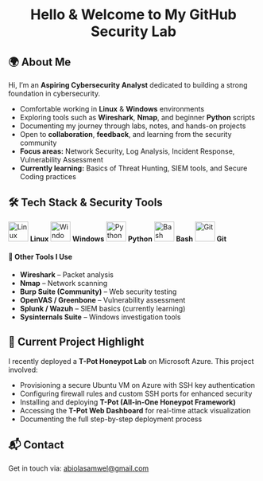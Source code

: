<h1 align="center">Hello & Welcome to My GitHub Security Lab</h1>
<div align="left">

  <h2><strong>🌍 About Me</strong></h2>

  <p>
    Hi, I’m an <strong>Aspiring Cybersecurity Analyst</strong> dedicated to building a strong foundation in cybersecurity.
  </p>

  <ul>
    <li>Comfortable working in <strong>Linux</strong> &amp; <strong>Windows</strong> environments</li>
    <li>Exploring tools such as <strong>Wireshark</strong>, <strong>Nmap</strong>, and beginner <strong>Python</strong> scripts</li>
    <li>Documenting my journey through labs, notes, and hands-on projects</li>
    <li>Open to <strong>collaboration</strong>, <strong>feedback</strong>, and learning from the security community</li>
    <li><strong>Focus areas:</strong> Network Security, Log Analysis, Incident Response, Vulnerability Assessment</li>
    <li><strong>Currently learning:</strong> Basics of Threat Hunting, SIEM tools, and Secure Coding practices</li>
  </ul>

</div>
<h2 align="left"><strong>🛠️ Tech Stack & Security Tools</strong></h2>

<p align="left">
  <img src="https://cdn.jsdelivr.net/gh/devicons/devicon/icons/linux/linux-original.svg" alt="Linux" width="40" height="40"/> <strong>Linux</strong>  
  <img src="https://cdn.jsdelivr.net/gh/devicons/devicon/icons/windows8/windows8-original.svg" alt="Windows" width="40" height="40"/> <strong>Windows</strong>  
  <img src="https://cdn.jsdelivr.net/gh/devicons/devicon/icons/python/python-original.svg" alt="Python" width="40" height="40"/> <strong>Python</strong>  
  <img src="https://cdn.jsdelivr.net/gh/devicons/devicon/icons/bash/bash-original.svg" alt="Bash" width="40" height="40"/> <strong>Bash</strong>  
  <img src="https://cdn.jsdelivr.net/gh/devicons/devicon/icons/git/git-original.svg" alt="Git" width="40" height="40"/> <strong>Git</strong>  
</p>
<div align="left">

  <h4><strong>🔧 Other Tools I Use</strong></h4>
  <ul>
    <li><strong>Wireshark</strong> – Packet analysis</li>
    <li><strong>Nmap</strong> – Network scanning</li>
    <li><strong>Burp Suite (Community)</strong> – Web security testing</li>
    <li><strong>OpenVAS / Greenbone</strong> – Vulnerability assessment</li>
    <li><strong>Splunk / Wazuh</strong> – SIEM basics (currently learning)</li>
    <li><strong>Sysinternals Suite</strong> – Windows investigation tools</li>
  </ul>

</div>

<div align="left">
  <h2><strong>📌 Current Project Highlight</strong></h2>
  <p>
    I recently deployed a <strong>T-Pot Honeypot Lab</strong> on Microsoft Azure.  
    This project involved:
  </p>
  <ul>
    <li>Provisioning a secure Ubuntu VM on Azure with SSH key authentication</li>
    <li>Configuring firewall rules and custom SSH ports for enhanced security</li>
    <li>Installing and deploying <strong>T-Pot (All-in-One Honeypot Framework)</strong></li>
    <li>Accessing the <strong>T-Pot Web Dashboard</strong> for real-time attack visualization</li>
    <li>Documenting the full step-by-step deployment process </li>
  </ul>
</div>

<div align="left">
  <h2><strong>📬 Contact</strong></h2>
  <p>Get in touch via: <a href="mailto:abiolasamwel@gmail.com">abiolasamwel@gmail.com</a></p>
</div>
